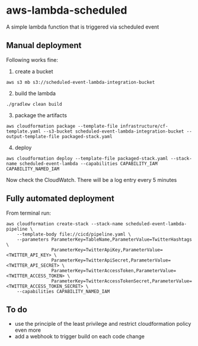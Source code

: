 # aws-lambda-scheduled

A simple lambda function that is triggered via scheduled event

## Manual deployment

Following works fine:

1. create a bucket
```
aws s3 mb s3://scheduled-event-lambda-integration-bucket
```
2. build the lambda
```
./gradlew clean build
```
3. package the artifacts
```
aws cloudformation package --template-file infrastructure/cf-template.yaml --s3-bucket scheduled-event-lambda-integration-bucket --output-template-file packaged-stack.yaml
```
4. deploy
```
aws cloudformation deploy --template-file packaged-stack.yaml --stack-name scheduled-event-lambda --capabilities CAPABILITY_IAM CAPABILITY_NAMED_IAM
```

Now check the CloudWatch. There will be a log entry every 5 minutes

## Fully automated deployment

From terminal run:

```
aws cloudformation create-stack --stack-name scheduled-event-lambda-pipeline \
    --template-body file://cicd/pipeline.yaml \
    --parameters ParameterKey=TableName,ParameterValue=TwitterHashtags \
                 ParameterKey=TwitterApiKey,ParameterValue=<TWITTER_API_KEY> \
                 ParameterKey=TwitterApiSecret,ParameterValue=<TWITTER_API_SECRET> \
                 ParameterKey=TwitterAccessToken,ParameterValue=<TWITTER_ACCESS_TOKEN> \
                 ParameterKey=TwitterAccessTokenSecret,ParameterValue=<TWITTER_ACCESS_TOKEN_SECRET> \
    --capabilities CAPABILITY_NAMED_IAM
```

## To do
- use the principle of the least privilege and restrict cloudformation policy even more
- add a webhook to trigger build on each code change
